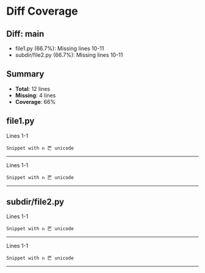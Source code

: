 # Diff Coverage
## Diff: main

- file1&#46;py (66.7%): Missing lines 10-11
- subdir/file2&#46;py (66.7%): Missing lines 10-11

## Summary

- **Total**: 12 lines
- **Missing**: 4 lines
- **Coverage**: 66%



## file1&#46;py

Lines 1-1

```
Snippet with ስ 芒 unicode
```

---


Lines 1-1

```
Snippet with ስ 芒 unicode
```

---



## subdir/file2&#46;py

Lines 1-1

```
Snippet with ስ 芒 unicode
```

---


Lines 1-1

```
Snippet with ስ 芒 unicode
```

---


